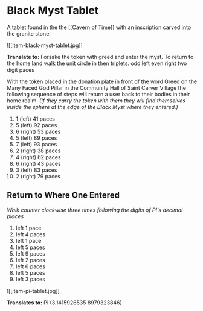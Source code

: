 # Black Myst Tablet

A tablet found in the the [[Cavern of Time]] with an inscription carved into the granite stone.

![[item-black-myst-tablet.jpg]]

**Translate to:** Forsake the token with greed and enter the myst. To return to the home land walk the unit circle in then triplets. odd left even right two digit paces

With the token placed in the donation plate in front of the word Greed on the Many Faced God Pillar in the Community Hall of Saint Carver Village the following sequence of steps will return a user back to their bodies in their home realm.  _(If they carry the token with them they will find themselves inside the sphere at the edge of the Black Myst where they entered.)_

1. 1 (left) 41 paces  
1. 5 (left) 92 paces  
1. 6 (right) 53 paces   
1. 5 (left) 89 paces    
1. 7 (left) 93 paces  
1. 2 (right) 38 paces  
1. 4 (right) 62 paces  
1. 6 (right) 43 paces
1. 3 (left) 83 paces  
1. 2 (right) 79 paces

## Return to Where One Entered

_Walk counter clockwise three times following the digits of PI's decimal places_

1. left 1 pace
1. left 4 paces
1. left 1 pace
1. left 5 paces
1. left 9 paces
1. left 2 paces
1. left 6 paces
1. left 5 paces
1. left 3 paces

![[item-pi-tablet.jpg]]

**Translates to:** Pi (3.1415926535 8979323846)